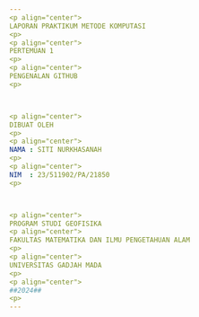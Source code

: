 ```yaml
---
<p align="center">
LAPORAN PRAKTIKUM METODE KOMPUTASI
<p>
<p align="center">
PERTEMUAN 1   
<p>
<p align="center">
PENGENALAN GITHUB
<p>  



<p align="center">
DIBUAT OLEH  
<p>
<p align="center">
NAMA : SITI NURKHASANAH  
<p>
<p align="center">
NIM  : 23/511902/PA/21850  
<p>  



<p align="center">
PROGRAM STUDI GEOFISIKA  
<p align="center">
FAKULTAS MATEMATIKA DAN ILMU PENGETAHUAN ALAM
<p>
<p align="center">
UNIVERSITAS GADJAH MADA  
<p>
<p align="center">
##2024##
<p>
---
```






